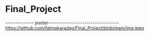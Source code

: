 # Final_Project




-------------- poster-----------------------------------
https://github.com/fatmakaradag/Final_Project/blob/main/img.jpeg
